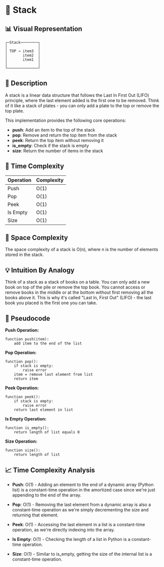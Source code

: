 # 🧠 Stack

## 📊 Visual Representation

```
┌─Stack────────┐
│              │
│ TOP → item3  │
│       item2  │
│       item1  │
│              │
└──────────────┘
```

## 📝 Description

A stack is a linear data structure that follows the Last In First Out (LIFO) principle, where the last element added is the first one to be removed. Think of it like a stack of plates - you can only add a plate to the top or remove the top plate.

This implementation provides the following core operations:

- **push**: Add an item to the top of the stack
- **pop**: Remove and return the top item from the stack
- **peek**: Return the top item without removing it
- **is_empty**: Check if the stack is empty
- **size**: Return the number of items in the stack

## 💾 Time Complexity

| Operation | Complexity |
| --------- | ---------- |
| Push      | O(1)       |
| Pop       | O(1)       |
| Peek      | O(1)       |
| Is Empty  | O(1)       |
| Size      | O(1)       |

## 💾 Space Complexity

The space complexity of a stack is O(n), where n is the number of elements stored in the stack.

## 💡 Intuition By Analogy

Think of a stack as a stack of books on a table. You can only add a new book on top of the pile or remove the top book. You cannot access or remove books in the middle or at the bottom without first removing all the books above it. This is why it's called "Last In, First Out" (LIFO) - the last book you placed is the first one you can take.

## 🧾 Pseudocode

**Push Operation:**

```
function push(item):
    add item to the end of the list
```

**Pop Operation:**

```
function pop():
    if stack is empty:
        raise error
    item = remove last element from list
    return item
```

**Peek Operation:**

```
function peek():
    if stack is empty:
        raise error
    return last element in list
```

**Is Empty Operation:**

```
function is_empty():
    return length of list equals 0
```

**Size Operation:**

```
function size():
    return length of list
```

## 📈 Time Complexity Analysis

- **Push**: O(1) - Adding an element to the end of a dynamic array (Python list) is a constant-time operation in the amortized case since we're just appending to the end of the array.

- **Pop**: O(1) - Removing the last element from a dynamic array is also a constant-time operation as we're simply decrementing the size and returning that element.

- **Peek**: O(1) - Accessing the last element in a list is a constant-time operation, as we're directly indexing into the array.

- **Is Empty**: O(1) - Checking the length of a list in Python is a constant-time operation.

- **Size**: O(1) - Similar to is_empty, getting the size of the internal list is a constant-time operation.

